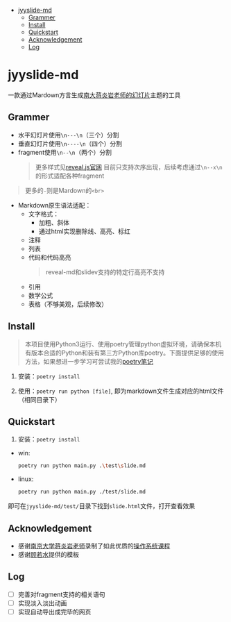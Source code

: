 - [jyyslide-md](#jyyslide-md)
  - [Grammer](#grammer)
  - [Install](#install)
  - [Quickstart](#quickstart)
  - [Acknowledgement](#acknowledgement)
  - [Log](#log)


# jyyslide-md

一款通过Mardown方言生成[南大蒋炎岩老师的幻灯片](http://jyywiki.cn/OS/2022/slides/1.slides#/)主题的工具

## Grammer

+ 水平幻灯片使用`\n---\n`（三个）分割
+ 垂直幻灯片使用`\n----\n`（四个）分割
+ fragment使用`\n--\n`（两个）分割
    >更多样式见[reveal.js官网](https://revealjs.com/fragments/)
    >目前只支持次序出现，后续考虑通过`\n--x\n`的形式适配各种fragment

> 更多的`-`则是Mardown的`<br>`

+ Markdown原生语法适配：
    + 文字格式：
        + 加粗、斜体
        + 通过html实现删除线、高亮、标红
    + 注释
    + 列表
    + 代码和代码高亮
        >reveal-md和slidev支持的特定行高亮不支持
    + 引用
    + 数学公式
    + 表格（不够美观，后续修改）

## Install
>本项目使用Python3运行、使用poetry管理python虚拟环境，请确保本机有版本合适的Python和装有第三方Python库poetry。下面提供足够的使用方法，如果想进一步学习可尝试我的[poetry笔记](https://github.com/zweix123/CS-notes/blob/master/Programing-Language/Python/poetry.md)

1. 安装：`poetry install`

2. 使用：`poetry run python [file]`, 即为markdown文件生成对应的html文件（相同目录下）

## Quickstart

1. 安装：`poetry install`

+ win:
    ```bash
    poetry run python main.py .\test\slide.md
    ```
+ linux:
    ```bash
    poetry run python main.py ./test/slide.md
    ```
即可在`jyyslide-md/test/`目录下找到`slide.html`文件，打开查看效果

## Acknowledgement
+ 感谢[南京大学蒋炎岩老师](https://ics.nju.edu.cn/~jyy/)录制了如此优质的[操作系统课程](https://jyywiki.cn/)
+ 感谢[顾若水](https://github.com/ruoshui255)提供的模板

## Log

+ [ ] 完善对fragment支持的相关语句
+ [ ] 实现淡入淡出动画
+ [ ] 实现自动导出成完毕的网页